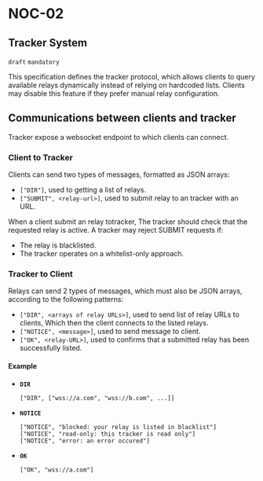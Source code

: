 NOC-02
======

Tracker System
--------------

`draft` `mandatory`

This specification defines the tracker protocol, which allows clients to query available relays dynamically instead of relying on hardcoded lists. Clients may disable this feature if they prefer manual relay configuration.

## Communications between clients and tracker

Tracker expose a websocket endpoint to which clients can connect.

### Client to Tracker

Clients can send two types of messages, formatted as JSON arrays:

- `["DIR"]`, used to getting a list of relays.
- `["SUBMIT", <relay-url>]`, used to submit relay to an tracker with an URL.

When a client submit an relay totracker, The tracker should check that the requested relay is active. A tracker may reject SUBMIT requests if:

- The relay is blacklisted.
- The tracker operates on a whitelist-only approach.

### Tracker to Client

Relays can send 2 types of messages, which must also be JSON arrays, according to the following patterns:

- `["DIR", <arrays of relay URLs>]`, used to send list of relay URLs to clients, Which then the client connects to the listed relays.
- `["NOTICE", <message>]`, used to send message to client.
- `["OK", <relay-URL>]`, used to confirms that a submitted relay has been successfully listed.

#### Example
- **`DIR`**
  ```
  ["DIR", ["wss://a.com", "wss://b.com", ...]]
  ```

- **`NOTICE`**
  ```
  ["NOTICE", "blocked: your relay is listed in blacklist"]
  ["NOTICE", "read-only: this tracker is read only"]
  ["NOTICE", "error: an error occured"]
  ```

- **`OK`**
  ```
  ["OK", "wss://a.com"]
  ```
